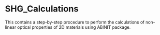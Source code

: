 # SHG_Calculations
This contains a step-by-step procedure to perform the calculations of non-linear optical properties of 2D materials using ABINIT package.
